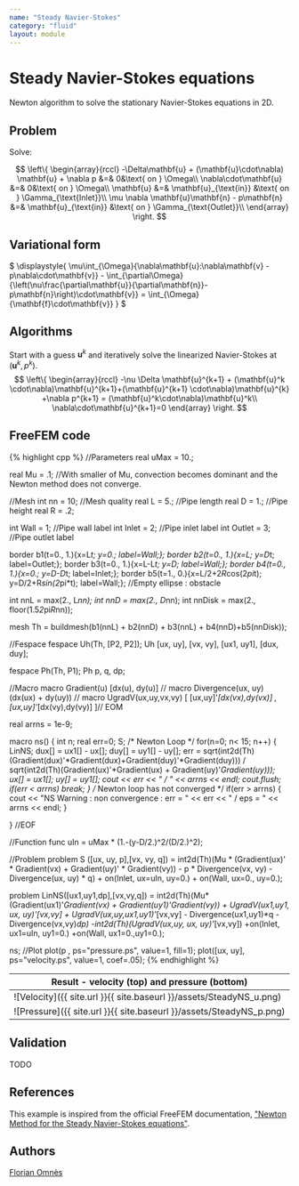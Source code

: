 ```yaml
---
name: "Steady Navier-Stokes"
category: "fluid"
layout: module
---
```


# Steady Navier-Stokes equations

Newton algorithm to solve the stationary Navier-Stokes equations in 2D.

## Problem

Solve:

$$
  \left\{
    \begin{array}{rccl}
	-\Delta\mathbf{u} + (\mathbf{u}\cdot\nabla) \mathbf{u} + \nabla p &=& 0&\text{ on } \Omega\\
	\nabla\cdot\mathbf{u} &=& 0&\text{ on } \Omega\\
      \mathbf{u} &=& \mathbf{u}_{\text{in}} &\text{ on } \Gamma_{\text{Inlet}}\\
      \mu \nabla \mathbf{u}\mathbf{n} - p\mathbf{n} &=& \mathbf{u}_{\text{in}} &\text{ on } \Gamma_{\text{Outlet}}\\      
    \end{array}
\right.
$$



## Variational form

$
\displaystyle{
	\mu\int_{\Omega}{\nabla\mathbf{u}:\nabla\mathbf{v} - p\nabla\cdot\mathbf{v}} - \int_{\partial\Omega}{\left(\nu\frac{\partial\mathbf{u}}{\partial\mathbf{n}}-p\mathbf{n}\right)\cdot\mathbf{v}} = \int_{\Omega}{\mathbf{f}\cdot\mathbf{v}}
}
$

## Algorithms

Start with a guess $\mathbf{u}^k$ and iteratively solve the linearized Navier-Stokes at $(\mathbf{u}^k, p^k)$.
$$
  \left\{
    \begin{array}{rccl}
    -\nu \Delta \mathbf{u}^{k+1} + (\mathbf{u}^k \cdot\nabla)\mathbf{u}^{k+1}+(\mathbf{u}^{k+1} \cdot\nabla)\mathbf{u}^{k} +\nabla p^{k+1} = (\mathbf{u}^k\cdot\nabla)\mathbf{u}^k\\
    \nabla\cdot\mathbf{u}^{k+1}=0
    \end{array}
\right.
$$

## FreeFEM code

{% highlight cpp %}
//Parameters
real uMax = 10.;

real Mu = .1; //With smaller of Mu, convection becomes dominant and the Newton method does not converge.

//Mesh
int nn = 10;	//Mesh quality
real L = 5.;	//Pipe length
real D = 1.;	//Pipe height
real R = .2;

int Wall = 1;	//Pipe wall label
int Inlet = 2;	//Pipe inlet label
int Outlet = 3;	//Pipe outlet label

border b1(t=0., 1.){x=L*t; y=0.; label=Wall;};
border b2(t=0., 1.){x=L; y=D*t; label=Outlet;};
border b3(t=0., 1.){x=L-L*t; y=D; label=Wall;};
border b4(t=0., 1.){x=0.; y=D-D*t; label=Inlet;};
border b5(t=1., 0.){x=L/2+2*R*cos(2*pi*t); y=D/2+R*sin(2*pi*t); label=Wall;}; //Empty ellipse : obstacle

int nnL = max(2., L*nn);
int nnD = max(2., D*nn);
int nnDisk = max(2., floor(1.5*2*pi*R*nn));

mesh Th = buildmesh(b1(nnL) + b2(nnD) + b3(nnL) + b4(nnD)+b5(nnDisk));

//Fespace
fespace Uh(Th, [P2, P2]);
Uh [ux, uy], [vx, vy], [ux1, uy1], [dux, duy];

fespace Ph(Th, P1);
Ph p, q, dp;

//Macro
macro Gradient(u) [dx(u), dy(u)] //
macro Divergence(ux, uy) (dx(ux) + dy(uy)) //
macro UgradV(ux,uy,vx,vy) [ [ux,uy]'*[dx(vx),dy(vx)] , [ux,uy]'*[dx(vy),dy(vy)] ]// EOM

real arrns = 1e-9;

macro ns() {
 int n;
 real err=0;
 S;
/* Newton Loop  */
 for(n=0; n< 15; n++) {
   LinNS;
   dux[] = ux1[] - ux[];
   duy[] = uy1[] - uy[];
   err = sqrt(int2d(Th)(Gradient(dux)'*Gradient(dux)+Gradient(duy)'*Gradient(duy))) /
     sqrt(int2d(Th)(Gradient(ux)'*Gradient(ux) + Gradient(uy)'*Gradient(uy)));
   ux[] = ux1[];
   uy[] = uy1[];
   cout << err << " / " << arrns << endl;
   cout.flush;
   if(err < arrns) break;
 }
 /* Newton loop has not converged */
 if(err > arrns) {
   cout << "NS Warning : non convergence : err = " << err << " / eps = " << arrns << endl;
 }

} //EOF

//Function
func uIn = uMax * (1.-(y-D/2.)^2/(D/2.)^2);

//Problem
problem S ([ux, uy, p],[vx, vy, q])
	= int2d(Th)(Mu * (Gradient(ux)' * Gradient(vx)
		+ Gradient(uy)' * Gradient(vy))
		- p * Divergence(vx, vy)
		- Divergence(ux, uy) * q)
	+ on(Inlet, ux=uIn, uy=0.)
	+ on(Wall, ux=0., uy=0.);

problem LinNS([ux1,uy1,dp],[vx,vy,q]) =
     int2d(Th)(Mu*(Gradient(ux1)'*Gradient(vx)
               +   Gradient(uy1)'*Gradient(vy))
	       + UgradV(ux1,uy1, ux, uy)'*[vx,vy]
	       + UgradV(ux,uy,ux1,uy1)'*[vx,vy]
	       - Divergence(ux1,uy1)*q - Divergence(vx,vy)*dp)
     -int2d(Th)(UgradV(ux,uy, ux, uy)'*[vx,vy])
     +on(Inlet, ux1=uIn, uy1=0.)
     +on(Wall, ux1=0.,uy1=0.);


ns;
//Plot
plot(p , ps="pressure.ps", value=1, fill=1);
plot([ux, uy], ps="velocity.ps", value=1, coef=.05);
{% endhighlight %}

|Result - velocity (top) and pressure (bottom)|
|--|
|![Velocity]({{ site.url }}{{ site.baseurl }}/assets/SteadyNS_u.png)|
|![Pressure]({{ site.url }}{{ site.baseurl }}/assets/SteadyNS_p.png)|


## Validation

TODO

## References

This example is inspired from the official FreeFEM documentation, ["Newton Method for the Steady Navier-Stokes equations"](https://doc.freefem.org/tutorials/NavierStokesNewton/).

## Authors

[Florian Omnès](https://github.com/flomnes)
